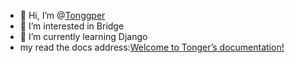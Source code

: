 - 👋 Hi, I’m @[Tonggper](https://github.com/Tonggper)
- 👀 I’m interested in Bridge
- 🌱 I’m currently learning Django
- my read the docs address:[Welcome to Tonger’s documentation!](https://tonger.readthedocs.io/en/latest/index.html)

<!---
Tonggper/Tonggper is a ✨ special ✨ repository because its `README.md` (this file) appears on your GitHub profile.
You can click the Preview link to take a look at your changes.
--->
